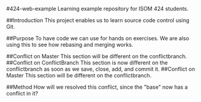 #424-web-example
Learning example repository for ISOM 424 students.

##Introduction
This project enables us to learn source code control using Git.

##Purpose
To have code we can use for hands on exercises. We are also using this to see how rebasing and merging works.

##Conflict on Master
This section will be different on the conflictbranch.
##Conflict on ConflictBranch
This section is now different on the conflictbranch as soon as we save, close, add, and commit it.
##Conflict on Master
This section will be different on the conflictbranch.

##Method
How will we resolved this conflict, since the "base" now has a conflict in it?